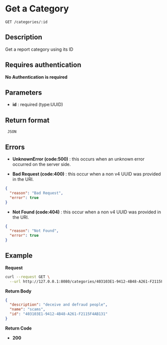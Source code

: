 # Get a Category

    GET /categories/:id

## Description

Get a report category using its ID

## Requires authentication

**No Authentication is required**

## Parameters

- **id** : required (type:UUID)

## Return format

     JSON

## Errors

- **UnknownError (code:500)** : this occurs when an unknown error occurred on the server side.

- **Bad Request (code:400)** : this occur when a non v4 UUID was provided in the URI.

```json
{
  "reason": "Bad Request",
  "error": true
}
```

- **Not Found (code:404)** : this occur when a non v4 UUID was provided in the URI.

```json
{
  "reason": "Not Found",
  "error": true
}
```

## Example

**Request**

```bash
curl --request GET \
  --url http://127.0.0.1:8080/categories/403103E1-9412-4B48-A261-F2115F4AB131
```

**Return Body**

```json
{
  "description": "deceive and defraud people",
  "name": "scams",
  "id": "403103E1-9412-4B48-A261-F2115F4AB131"
}
```

**Return Code**

- **200**
